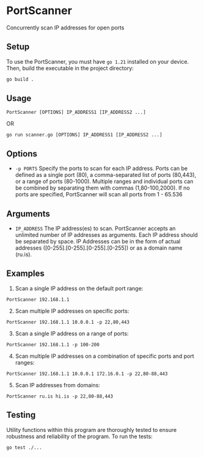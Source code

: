 # PortScanner

Concurrently scan IP addresses for open ports

## Setup

To use the PortScanner, you must have `go 1.21` installed on your device.
Then, build the executable in the project directory:

```bash
go build .
```

## Usage

`PortScanner [OPTIONS] IP_ADDRESS1 [IP_ADDRESS2 ...]`

OR

`go run scanner.go [OPTIONS] IP_ADDRESS1 [IP_ADDRESS2 ...]`

## Options

- `-p PORTS`
  Specify the ports to scan for each IP address. Ports can be defined as a single port (80), a comma-separated list of ports (80,443), or a range of ports (80-1000). Multiple ranges and individual ports can be combined by separating them with commas (1,80-100,2000). If no ports are specified, PortScanner will scan all ports from 1 - 65.536

## Arguments

- `IP_ADDRESS`
  The IP address(es) to scan. PortScanner accepts an unlimited number of IP addresses as arguments. Each IP address should be separated by space. IP Addresses can be in the form of actual addresses ([0-255].[0-255].[0-255].[0-255]) or as a domain name (ru.is).

## Examples

1. Scan a single IP address on the default port range:

```
PortScanner 192.168.1.1
```

2. Scan multiple IP addresses on specific ports:

```
PortScanner 192.168.1.1 10.0.0.1 -p 22,80,443
```

3. Scan a single IP address on a range of ports:

```
PortScanner 192.168.1.1 -p 100-200
```

4. Scan multiple IP addresses on a combination of specific ports and port ranges:

```
PortScanner 192.168.1.1 10.0.0.1 172.16.0.1 -p 22,80-88,443
```

5. Scan IP addresses from domains:

```
PortScanner ru.is hi.is -p 22,80-88,443
```

## Testing

Utility functions within this program are thoroughly tested to ensure robustness and reliability of the program. To run the tests:

```bash
go test ./...
```
